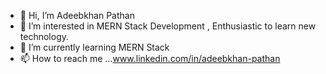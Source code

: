 - 👋 Hi, I’m Adeebkhan Pathan
- 👀 I’m interested in MERN Stack Development , Enthusiastic to learn new technology.
- 🌱 I’m currently learning MERN Stack
- 📫 How to reach me ...www.linkedin.com/in/adeebkhan-pathan

<!---
akpathan2799/akpathan2799 is a ✨ special ✨ repository because its `README.md` (this file) appears on your GitHub profile.
You can click the Preview link to take a look at your changes.
--->
